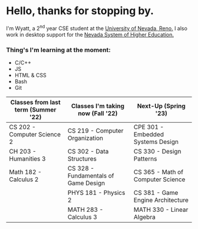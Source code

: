 # Hello, thanks for stopping by.
I'm Wyatt, a 2<sup>nd</sup> year CSE student at the [University of Nevada, Reno.](https://www.unr.edu/cse "UNR CSE") I also work in desktop support for the [Nevada System of Higher Education.](https://scs.nevada.edu/ "NSHE SCS")

### Thing's I'm learning at the moment:
- C/C++
- JS
- HTML & CSS
- Bash
- Git

| Classes from last term (Summer '22) | Classes I'm taking now (Fall '22)      | Next-Up (Spring '23)                              |
| ----------------------------------- | -------------------------------------- | ------------------------------------------------- |
| CS 202 - Computer Science 2         | CS 219 - Computer Organization         | CPE 301 - Embedded Systems Design                 |
| CH 203 - Humanities 3               | CS 302 - Data Structures               | CS 330 - Design Patterns                          |
| Math 182 - Calculus 2               | CS 328 - Fundamentals of Game Design   | CS 365 - Math of Computer Science                 |
|                                     | PHYS 181 - Physics 2                   | CS 381 - Game Engine Architecture                 |
|                                     | MATH 283 - Calculus 3                  | MATH 330 - Linear Algebra                         |
